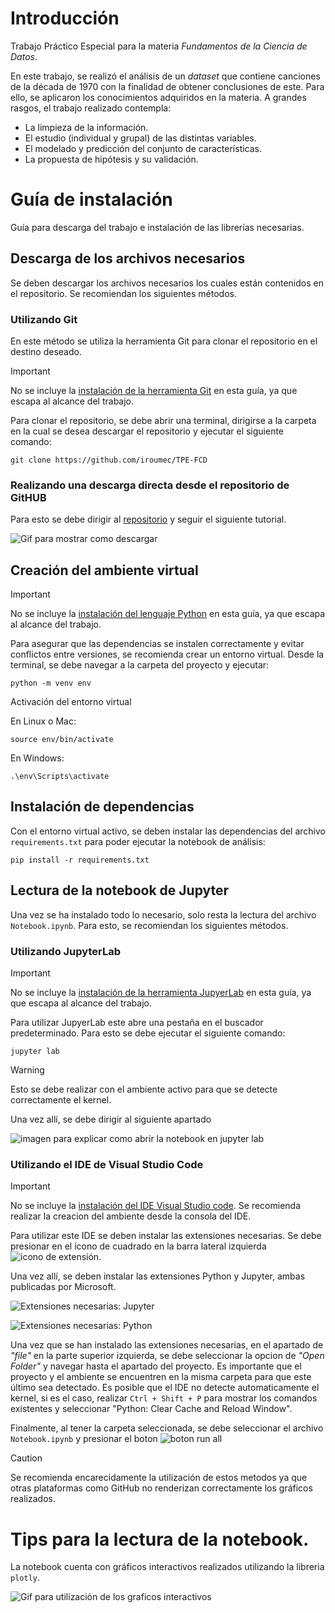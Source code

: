 # Introducción

Trabajo Práctico Especial para la materia _Fundamentos de la Ciencia de Datos_.

En este trabajo, se realizó el análisis de un _dataset_ que contiene canciones de la década de 1970 con la finalidad de obtener conclusiones de este. Para ello, se aplicaron los conocimientos adquiridos en la materia. A grandes rasgos, el trabajo realizado contempla:

- La limpieza de la información.
- El estudio (individual y grupal) de las distintas variables.
- El modelado y predicción del conjunto de características.
- La propuesta de hipótesis y su validación.

# Guía de instalación
Guía para descarga del trabajo e instalación de las librerías necesarias.

## Descarga de los archivos necesarios
Se deben descargar los archivos necesarios los cuales están contenidos en el repositorio. Se recomiendan los siguientes métodos.

### Utilizando Git
En este método se utiliza la herramienta Git para clonar el repositorio en el destino deseado.
> [!IMPORTANT]
> No se incluye la [instalación de la herramienta Git](https://git-scm.com/book/en/v2/Getting-Started-Installing-Git) en esta guía, ya que escapa al alcance del trabajo.

Para clonar el repositorio, se debe abrir una terminal, dirigirse a la carpeta en la cual se desea descargar el repositorio y ejecutar el siguiente comando:

```
git clone https://github.com/iroumec/TPE-FCD
```

### Realizando una descarga directa desde el repositorio de GitHUB
Para esto se debe dirigir al [repositorio](https://github.com/iroumec/TPE-FCD) y seguir el siguiente tutorial.

![Gif para mostrar como descargar](Resources/Gifs/descarga_repositorio.gif)

## Creación del ambiente virtual
> [!IMPORTANT]
> No se incluye la [instalación del lenguaje Python](https://www.youtube.com/watch?v=4EGfl6sWQ18) en esta guía, ya que escapa al alcance del trabajo.

Para asegurar que las dependencias se instalen correctamente y evitar conflictos entre versiones, se recomienda crear un entorno virtual. Desde la terminal, se debe navegar a la carpeta del proyecto y ejecutar:

```
python -m venv env
```
Activación del entorno virtual

En Linux o Mac:

```
source env/bin/activate
```
En Windows:

```
.\env\Scripts\activate
```

## Instalación de dependencias
Con el entorno virtual activo, se deben instalar las dependencias del archivo `requirements.txt` para poder ejecutar la notebook de análisis:

```
pip install -r requirements.txt
```

## Lectura de la notebook de Jupyter
Una vez se ha instalado todo lo necesario, solo resta la lectura del archivo `Notebook.ipynb`. Para esto, se recomiendan los siguientes métodos.

### Utilizando JupyterLab
> [!IMPORTANT]
> No se incluye la [instalación de la herramienta JupyerLab](https://jupyterlab.readthedocs.io/en/stable/getting_started/installation.html) en esta guía, ya que escapa al alcance del trabajo.

Para utilizar JupyerLab este abre una pestaña en el buscador predeterminado. Para esto se debe ejecutar el siguiente comando:
``` 
jupyter lab
```
> [!WARNING]
> Esto se debe realizar con el ambiente activo para que se detecte correctamente el kernel.

Una vez allí, se debe dirigir al siguiente apartado 

![imagen para explicar como abrir la notebook en jupyter lab](Resources/Images/apartado_jupyterlab.png)

### Utilizando el IDE de Visual Studio Code
> [!IMPORTANT]
> No se incluye la [instalación del IDE Visual Studio code](https://code.visualstudio.com/docs/). Se recomienda realizar la creacion del ambiente desde la consola del IDE.

Para utilizar este IDE se deben instalar las extensiones necesarias. Se debe presionar en el ícono de cuadrado en la barra lateral izquierda ![icono de extensión](Resources/Images/icono_extension.png).

Una vez allí, se deben instalar las extensiones Python y Jupyter, ambas publicadas por Microsoft.

![Extensiones necesarias: Jupyter](Resources/Images/extensiones_necesarias_jupyter.png)

![Extensiones necesarias: Python](Resources/Images/extensiones_necesarias_python.png)


Una vez que se han instalado las extensiones necesarias, en el apartado de _"file"_ en la parte superior izquierda, se debe seleccionar la opcion de _"Open Folder"_ y navegar hasta el apartado del proyecto. Es importante que el proyecto y el ambiente se encuentren en la misma carpeta para que este último sea detectado. 
Es posible que el IDE no detecte automaticamente el kernel, si es el caso, realizar `Ctrl + Shift + P` para mostrar los comandos existentes y seleccionar "Python: Clear Cache and Reload Window".

Finalmente, al tener la carpeta seleccionada, se debe seleccionar el archivo `Notebook.ipynb` y presionar el boton ![boton run all](Resources/Images/run_all.png)

> [!CAUTION]
> Se recomienda encarecidamente la utilización de estos metodos ya que otras plataformas como GitHub no renderizan correctamente los gráficos realizados.

# Tips para la lectura de la notebook.

La notebook cuenta con gráficos interactivos realizados utilizando la libreria `plotly`.

![Gif para utilización de los graficos interactivos](Resources/Gifs/interaccion_grafico.gif)

